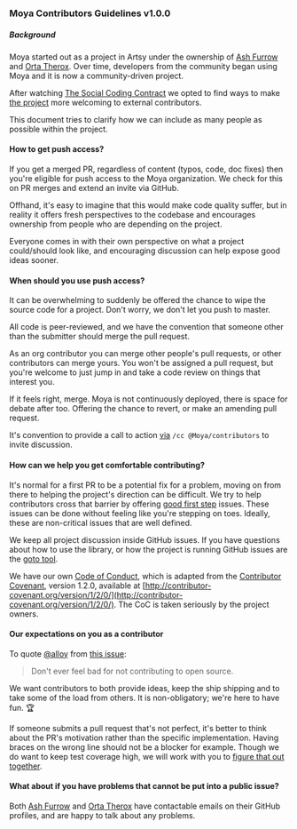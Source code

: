 ### Moya Contributors Guidelines v1.0.0

##### Background

Moya started out as a project in Artsy under the ownership of [Ash Furrow](https://github.com/ashfurrow) and [Orta Therox](https://github.com/orta). Over time, developers from the community began using Moya and it is now a community-driven project.

After watching [The Social Coding Contract](http://blog.testdouble.com/posts/2014-12-02-the-social-coding-contract.html) we opted to find ways to make [the project](https://github.com/Moya/Moya/issues/135) more welcoming to external contributors.

This document tries to clarify how we can include as many people as possible within the project.

#### How to get push access?

If you get a merged PR, regardless of content (typos, code, doc fixes) then you're eligible for push access to the Moya organization. We check for this on PR merges and extend an invite via GitHub.

Offhand, it's easy to imagine that this would make code quality suffer, but in reality it offers fresh perspectives to the codebase and encourages ownership from people who are depending on the project.

Everyone comes in with their own perspective on what a project could/should look like, and encouraging discussion can help expose good ideas sooner.

#### When should you use push access?

It can be overwhelming to suddenly be offered the chance to wipe the source code for a project. Don't worry, we don't let you push to master.

All code is peer-reviewed, and we have the convention that someone other than the submitter should merge the pull request.

As an org contributor you can merge other people's pull requests, or other contributors can merge yours. You won't be assigned a pull request, but you're welcome to just jump in and take a code review on things that interest you.

If it feels right, merge. Moya is not continuously deployed, there is space for debate after too. Offering the chance to revert, or make an amending pull request.

It's convention to provide a call to action [via](https://github.com/Moya/Moya/pull/273) `/cc @Moya/contributors` to invite discussion.

#### How can we help you get comfortable contributing?

It's normal for a first PR to be a potential fix for a problem, moving on from there to helping the project's direction can be difficult. We try to help contributors cross that barrier by offering [good first step](https://github.com/Moya/Moya/labels/good%20first%20step) issues. These issues can be done without feeling like you're stepping on toes. Ideally, these are non-critical issues that are well defined.

We keep all project discussion inside GitHub issues. If you have questions about how to use the library, or how the project is running GitHub issues are the [goto tool](https://github.com/Moya/Moya/issues/new).

We have our own [Code of Conduct](https://github.com/Moya/code-of-conduct), which is adapted from the [Contributor Covenant](http://contributor-covenant.org), version 1.2.0, available at [http://contributor-covenant.org/version/1/2/0/](http://contributor-covenant.org/version/1/2/0/). The CoC is taken seriously by the project owners.

#### Our expectations on you as a contributor

To quote [@alloy](https://github.com/alloy) from [this issue](https://github.com/Moya/Moya/issues/135):

> Don't ever feel bad for not contributing to open source.

We want contributors to both provide ideas, keep the ship shipping and to take some of the load from others. It is non-obligatory; we're here to have fun. :trophy:

If someone submits a pull request that's not perfect, it's better to think about the PR's motivation rather than the specific implementation. Having braces on the wrong line should not be a blocker for example. Though we do want to keep test coverage high, we will work with you to [figure that out together](https://github.com/ashfurrow/Nimble-Snapshots/pull/37).

#### What about if you have problems that cannot be put into a public issue?

Both [Ash Furrow](https://github.com/ashfurrow) and [Orta Therox](https://github.com/orta) have contactable emails on their GitHub profiles, and are happy to talk about any problems.
